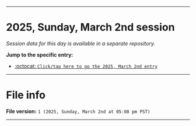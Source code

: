 
***

# 2025, Sunday, March 2nd session

_Session data for this day is available in a separate repository._

**Jump to the specific entry:**

- [:octocat: `Click/tap here to go the 2025, March 2nd entry`](https://github.com/seanpm2001/SeansLifeArchive_Images_TinyTower_Y2025/tree/SeansLifeArchive_Images_TinyTower_Y2025_Main-dev/2025/03_March/02/)

***

# File info

**File version:** `1 (2025, Sunday, March 2nd at 05:08 pm PST)`

***
